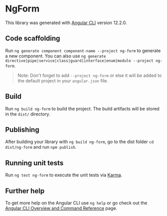 # NgForm

This library was generated with [Angular CLI](https://github.com/angular/angular-cli) version 12.2.0.

## Code scaffolding

Run `ng generate component component-name --project ng-form` to generate a new component. You can also use `ng generate directive|pipe|service|class|guard|interface|enum|module --project ng-form`.
> Note: Don't forget to add `--project ng-form` or else it will be added to the default project in your `angular.json` file. 

## Build

Run `ng build ng-form` to build the project. The build artifacts will be stored in the `dist/` directory.

## Publishing

After building your library with `ng build ng-form`, go to the dist folder `cd dist/ng-form` and run `npm publish`.

## Running unit tests

Run `ng test ng-form` to execute the unit tests via [Karma](https://karma-runner.github.io).

## Further help

To get more help on the Angular CLI use `ng help` or go check out the [Angular CLI Overview and Command Reference](https://angular.io/cli) page.
